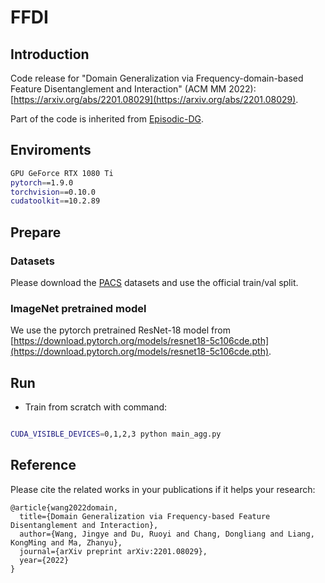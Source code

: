 # FFDI
## Introduction
Code release for "Domain Generalization via Frequency-domain-based Feature Disentanglement and Interaction" (ACM MM 2022): [https://arxiv.org/abs/2201.08029](https://arxiv.org/abs/2201.08029).

Part of the code is inherited from [Episodic-DG](https://github.com/HAHA-DL/Episodic-DG).

## Enviroments
```bash
GPU GeForce RTX 1080 Ti
pytorch==1.9.0
torchvision==0.10.0
cudatoolkit==10.2.89
```

## Prepare
### Datasets
Please download the [PACS](https://drive.google.com/drive/folders/0B6x7gtvErXgfUU1WcGY5SzdwZVk?resourcekey=0-2fvpQY_QSyJf2uIECzqPuQ&usp=sharing) datasets and use the official train/val split.

### ImageNet pretrained model
We use the pytorch pretrained ResNet-18 model from [https://download.pytorch.org/models/resnet18-5c106cde.pth](https://download.pytorch.org/models/resnet18-5c106cde.pth).

## Run
- Train from scratch with command:
```bash

CUDA_VISIBLE_DEVICES=0,1,2,3 python main_agg.py

```

## Reference

Please cite the related works in your publications if it helps your research:

    @article{wang2022domain,
      title={Domain Generalization via Frequency-based Feature Disentanglement and Interaction},
      author={Wang, Jingye and Du, Ruoyi and Chang, Dongliang and Liang, KongMing and Ma, Zhanyu},
      journal={arXiv preprint arXiv:2201.08029},
      year={2022}
    }


    

